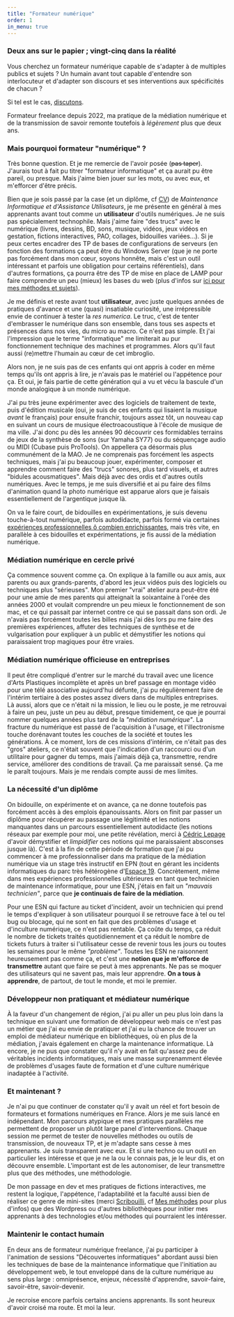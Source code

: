 ```yaml
---
title: "Formateur numérique"
order: 1
in_menu: true
---
```

### Deux ans sur le papier ; vingt-cinq dans la réalité

Vous cherchez un formateur numérique capable de s'adapter à de multiples publics et sujets ? Un humain avant tout capable d'entendre son interlocuteur et d'adapter son discours et ses interventions aux spécificités de chacun ?

Si tel est le cas, [discutons](https://galthubu.github.io/formateur/contact.html).

Formateur freelance depuis 2022, ma pratique de la médiation numérique et de la transmission de savoir remonte toutefois à _légèrement_ plus que deux ans.

### Mais pourquoi formateur "numérique" ?

Très bonne question. Et je me remercie de l'avoir posée (~~pas taper~~). J'aurais tout à fait pu titrer "formateur informatique" et ça aurait pu être pareil, ou presque. Mais j'aime bien jouer sur les mots, ou avec eux, et m'efforcer d'être précis.

Bien que je sois passé par la case (et un diplôme, cf [CV](https://galthubu.github.io/formateur/cv%20exhaustif.html)) de _Maintenance Informatique et d'Assistance Utilisateurs_, je me présente en général à mes apprenants avant tout comme un **utilisateur** d'outils numériques. Je ne suis pas spécialement technophile. Mais j'aime faire "des trucs" avec le numérique (livres, dessins, BD, sons, musique, vidéos, jeux vidéos en gestation, fictions interactives, PAO, collages, bidouilles variées...). Si je peux certes encadrer des TP de bases de configurations de serveurs (en fonction des formations ça peut être du Windows Server (que je ne porte pas forcément dans mon cœur, soyons honnête, mais c'est un outil intéressant et parfois une obligation pour certains référentiels), dans d'autres formations, ça pourra être des TP de mise en place de LAMP pour faire comprendre un peu (mieux) les bases du web (plus d'infos sur [ici pour mes méthodes et sujets](https://galthubu.github.io/formateur/mes%20methodes.html)). 

Je me définis et reste avant tout **utilisateur**, avec juste quelques années de pratiques d'avance et une (quasi) insatiable curiosité, une irrépressible envie de continuer à tester la _res numerica_. Le truc, c'est de tenter d'embrasser le numérique dans son ensemble, dans tous ses aspects et présences dans nos vies, du micro au macro. Ce n'est pas simple. Et j'ai l'impression que le terme "informatique" me limiterait au pur fonctionnement technique des machines et programmes. Alors qu'il faut aussi (re)mettre l'humain au cœur de cet imbroglio.

Alors non, je ne suis pas de ces enfants qui ont appris à coder en même temps qu'ils ont appris à lire, je n'avais pas le matériel ou l'appétence pour ça. Et oui, je fais partie de cette génération qui a vu et vécu la bascule d'un monde analogique à un monde numérique. 

J'ai pu très jeune expérimenter avec des logiciels de traitement de texte, puis d'édition musicale (oui, je suis de ces enfants qui lisaient la musique _avant_ le français) pour ensuite franchir, toujours assez tôt, un nouveau cap en suivant un cours de musique électroacoustique à l'école de musique de ma ville. J'ai donc pu dès les années 90 découvrir ces formidables terrains de jeux de la synthèse de sons (sur Yamaha SY77) ou du séquençage audio ou MIDI (Cubase puis ProTools). On appellera ça désormais plus communément de la MAO. Je ne comprenais pas forcément les aspects techniques, mais j'ai pu beaucoup jouer, expérimenter, composer et apprendre comment faire des "trucs" sonores, plus tard visuels, et autres "bidules acousmatiques". Mais déjà avec des ordis et d'autres outils numériques. Avec le temps, je me suis diversifié et ai pu faire des films d'animation quand la photo numérique est apparue alors que je faisais essentiellement de l'argentique jusque là.

On va le faire court, de bidouilles en expérimentations, je suis devenu touche-à-tout numérique, parfois autodidacte, parfois formé via certaines [expériences professionnelles ô combien enrichissantes](http://itineracy.free.fr/), mais très vite, en parallèle à ces bidouilles et expérimentations, je fis aussi de la médiation numérique.

### Médiation numérique en cercle privé

Ça commence souvent comme ça. On explique à la famille ou aux amis, aux parents ou aux grands-parents, d'abord les jeux vidéos puis des logiciels ou techniques plus "sérieuses". Mon premier "vrai" atelier aura peut-être été pour une amie de mes parents qui atteignait la soixantaine à l'orée des années 2000 et voulait comprendre un peu mieux le fonctionnement de son mac, et ce qui passait par internet contre ce qui se passait dans son ordi. Je n'avais pas forcément toutes les billes mais j'ai dès lors pu me faire des premières expériences, affuter des techniques de synthèse et de vulgarisation pour expliquer à un public et démystifier les notions qui paraissaient trop magiques pour être vraies.

### Médiation numérique officieuse en entreprises

Il peut être compliqué d'entrer sur le marché du travail avec une licence d'Arts Plastiques incomplète et après un bref passage en montage vidéo pour une télé associative aujourd'hui défunte, j'ai pu régulièrement faire de l'intérim tertiaire à des postes assez divers dans de multiples entreprises. Là aussi, alors que ce n'était ni la mission, le lieu ou le poste, je me retrouvai à faire un peu, juste un peu au début, presque timidement, ce que je pourrai nommer quelques années plus tard de la _"médiation numérique"_. La fracture du numérique est passé de l'acquisition à l'usage, et l'illectronisme touche dorénavant toutes les couches de la société et toutes les générations. À ce moment, lors de ces missions d'intérim, ce n'était pas des "gros" ateliers, ce n'était souvent que l'indication d'un raccourci ou d'un utilitaire pour gagner du temps, mais j'aimais déjà ça, transmettre, rendre service, améliorer des conditions de travail. Ça me paraissait sensé. Ça me le paraît toujours. Mais je me rendais compte aussi de mes limites. 

### La nécessité d'un diplôme

On bidouille, on expérimente et on avance, ça ne donne toutefois pas forcément accès à des emplois épanouissants. Alors on finit par passer un diplôme pour récupérer au passage une légitimité et les notions manquantes dans un parcours essentiellement autodidacte (les notions réseaux par exemple pour moi, une petite révélation, merci à [Cédric Lepage](https://conferences-gesticulees.net/conferences/capitalisme-20/) d'avoir démystifier et _limpidifier_ ces notions qui me paraissaient absconses jusque là). C'est à la fin de cette période de formation que j'ai pu commencer à me professionnaliser dans ma pratique de la médiation numérique via un stage très instructif en EPN (tout en gérant les incidents informatiques du parc très hétérogène d'[Espace 19](https://espace19.org/).
Concrètement, même dans mes expériences professionnelles ultérieures en tant que technicien de maintenance informatique, pour une ESN, j'étais en fait un _"mauvais technicien"_, parce que **je continuais de faire de la médiation**. 

Pour une ESN qui facture au ticket d'incident, avoir un technicien qui prend le temps d'expliquer à son utilisateur pourquoi il se retrouve face à tel ou tel bug ou blocage, qui ne sont en fait que des problèmes d'usage et d'inculture numérique, ce n'est pas rentable. Ça coûte du temps, ça réduit le nombre de tickets traités quotidiennement et ça réduit le nombre de tickets futurs à traiter si l'utilisateur cesse de revenir tous les jours ou toutes les semaines pour le même _"problème"_. Toutes les ESN ne raisonnent heureusement pas comme ça, et c'est une **notion que je m'efforce de transmettre** autant que faire se peut à mes apprenants. Ne pas se moquer des utilisateurs qui ne savent pas, mais leur apprendre. **On a tous à apprendre**, de partout, de tout le monde, et moi le premier. 

### Développeur non pratiquant et médiateur numérique

À la faveur d'un changement de région, j'ai pu aller un peu plus loin dans la technique en suivant une formation de développeur web mais ce n'est pas un métier que j'ai eu envie de pratiquer et j'ai eu la chance de trouver un emploi de médiateur numérique en bibliothèques, où en plus de la médiation, j'avais également en charge la maintenance informatique. Là encore, je ne pus que constater qu'il n'y avait en fait qu'assez peu de véritables incidents informatiques, mais une masse surprenamment élevée de problèmes d'usages faute de formation et d'une culture numérique inadaptée à l'activité.

### Et maintenant ?

Je n'ai pu que continuer de constater qu'il y avait un réel et fort besoin de formateurs et formations numériques en France. Alors je me suis lancé en indépendant. Mon parcours atypique et mes pratiques parallèles me permettent de proposer un plutôt large panel d'interventions. Chaque session me permet de tester de nouvelles méthodes ou outils de transmission, de nouveaux TP, et je m'adapte sans cesse à mes apprenants. Je suis transparent avec eux. Et si une techno ou un outil en particulier les intéresse et que je ne la ou le connais pas, je le leur dis, et on découvre ensemble. L'important est de les autonomiser, de leur transmettre plus que des méthodes, une méthodologie.

De mon passage en dev et mes pratiques de fictions interactives, me restent la logique, l'appétence, l'adaptabilité et la faculté aussi bien de réaliser ce genre de mini-sites (merci [Scribouilli](https://scribouilli.org/), cf [Mes méthodes](https://galthubu.github.io/formateur/mes%20methodes.html) pour plus d'infos) que des Wordpress ou d'autres bibliothèques pour initier mes apprenants à des technologies et/ou méthodes qui pourraient les intéresser.

### Maintenir le contact humain

En deux ans de formateur numérique freelance, j'ai pu participer à l'animation de sessions "Découvertes informatiques" abordant aussi bien les techniques de base de la maintenance informatique que l'initiation au développement web, le tout enveloppé dans de la culture numérique au sens plus large : omniprésence, enjeux, nécessité d'apprendre, savoir-faire, savoir-être, savoir-devenir.

Je recroise encore parfois certains anciens apprenants. Ils sont heureux d'avoir croisé ma route. Et moi la leur. 
